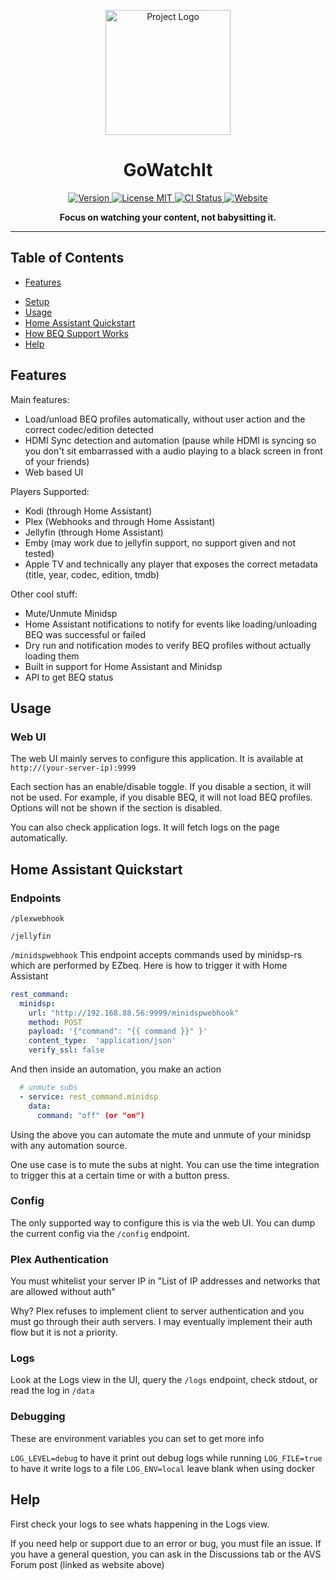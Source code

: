 <!-- README.md -->
<p align="center">
  <img src="./logo-upscale.png" alt="Project Logo" width="200" height="200"/>
</p>

<h1 align="center">GoWatchIt</h1>

<p align="center">
  <a href="https://github.com/iloveicedgreentea/GoWatchIt/releases">
    <img src="https://img.shields.io/github/v/release/iloveicedgreentea/gowatchit" alt="Version" />
  </a>
  <a href="LICENSE">
    <img src="https://img.shields.io/badge/License-CC_Custom-blue" alt="License MIT" />
  </a>
  <a href="https://github.com/iloveicedgreentea/gowatchit/actions">
    <img src="https://github.com/iloveicedgreentea/gowatchit/workflows/Docker/badge.svg" alt="CI Status" />
  </a>
  <a href="https://www.avsforum.com/threads/gowatchit-beq-ezbeq-plex-webhook-automation-tool-official-thread.3264800/">
    <img src="https://img.shields.io/website-up-down-green-red/http/shields.io.svg" alt="Website" />
  </a>
</p>

<p align="center">
  <b>Focus on watching your content, not babysitting it.</b><br>
</p>

---

## Table of Contents
- [Features](#features)
<!-- TODO: add other pages here -->
- [Setup](./docs/setup.md)
- [Usage](#usage)
- [Home Assistant Quickstart](#Home-Assistant-Quickstart)
- [How BEQ Support Works](./docs/beq.md)
- [Help](#help)

## Features

Main features:
* Load/unload BEQ profiles automatically, without user action and the correct codec/edition detected
* HDMI Sync detection and automation (pause while HDMI is syncing so you don't sit embarrassed with a audio playing to a black screen in front of your friends)
* Web based UI

Players Supported:
* Kodi (through Home Assistant)
* Plex (Webhooks and through Home Assistant)
* Jellyfin (through Home Assistant)
* Emby (may work due to jellyfin support, no support given and not tested)
* Apple TV and technically any player that exposes the correct metadata (title, year, codec, edition, tmdb)

Other cool stuff:
* Mute/Unmute Minidsp
* Home Assistant notifications to notify for events like loading/unloading BEQ was successful or failed
* Dry run and notification modes to verify BEQ profiles without actually loading them
* Built in support for Home Assistant and Minidsp
* API to get BEQ status

## Usage

### Web UI
The web UI mainly serves to configure this application. It is available at `http://(your-server-ip):9999`

Each section has an enable/disable toggle. If you disable a section, it will not be used. For example, if you disable BEQ, it will not load BEQ profiles. Options will not be shown if the section is disabled.

You can also check application logs. It will fetch logs on the page automatically.

## Home Assistant Quickstart

### Endpoints

`/plexwebhook`

`/jellyfin` 

`/minidspwebhook`
This endpoint accepts commands used by minidsp-rs which are performed by EZbeq. Here is how to trigger it with Home Assistant

```yaml
rest_command:
  minidsp:
    url: "http://192.168.88.56:9999/minidspwebhook"
    method: POST
    payload: '{"command": "{{ command }}" }'
    content_type:  'application/json'
    verify_ssl: false
```

And then inside an automation, you make an action
```yaml
  # unmute subs
  - service: rest_command.minidsp
    data:
      command: "off" (or "on")
```

Using the above you can automate the mute and unmute of your minidsp with any automation source.

One use case is to mute the subs at night. You can use the time integration to trigger this at a certain time or with a button press.

### Config
The only supported way to configure this is via the web UI. You can dump the current config via the `/config` endpoint.

### Plex Authentication
You must whitelist your server IP in "List of IP addresses and networks that are allowed without auth"

Why? Plex refuses to implement client to server authentication and you must go through their auth servers. I may eventually implement their auth flow but it is not a priority.

### Logs
Look at the Logs view in the UI, query the `/logs` endpoint, check stdout, or read the log in `/data`

### Debugging
These are environment variables you can set to get more info

`LOG_LEVEL=debug` to have it print out debug logs while running
`LOG_FILE=true` to have it write logs to a file
`LOG_ENV=local` leave blank when using docker

## Help
First check your logs to see whats happening in the Logs view.

If you need help or support due to an error or bug, you must file an issue. If you have a general question, you can ask in the Discussions tab or the AVS Forum post (linked as website above)